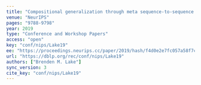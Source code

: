 ```yaml
---
title: "Compositional generalization through meta sequence-to-sequence learning."
venue: "NeurIPS"
pages: "9788-9798"
year: 2019
type: "Conference and Workshop Papers"
access: "open"
key: "conf/nips/Lake19"
ee: "https://proceedings.neurips.cc/paper/2019/hash/f4d0e2e7fc057a58f7ca4a391f01940a-Abstract.html"
url: "https://dblp.org/rec/conf/nips/Lake19"
authors: ["Brenden M. Lake"]
sync_version: 3
cite_key: "conf/nips/Lake19"
---
```


